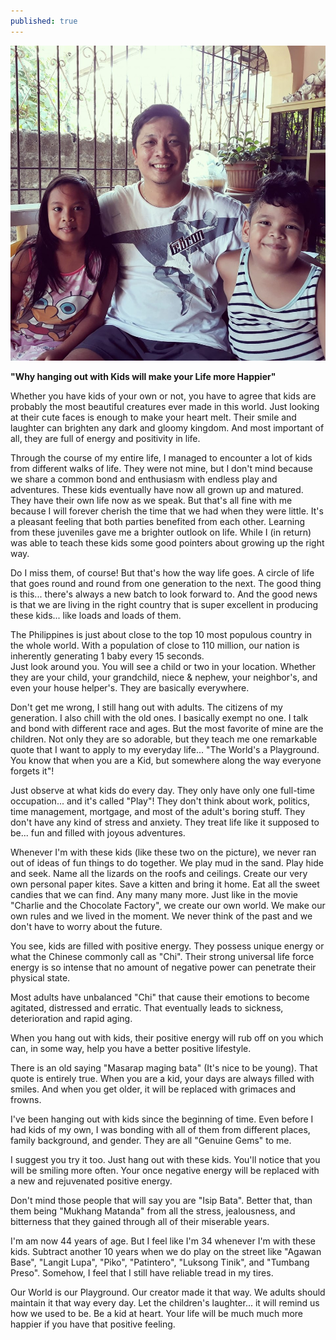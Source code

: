 ```yaml
---
published: true
---
```

![Children](/images/JilBert.jpg)

**"Why hanging out with Kids will make your Life more Happier"**

Whether you have kids of your own or not, you have to agree that kids are probably the most beautiful creatures ever made in this world. 
Just looking at their cute faces is enough to make your heart melt. Their smile and laughter can brighten any dark and gloomy kingdom. 
And most important of all, they are full of energy and positivity in life. 

Through the course of my entire life, I managed to encounter a lot of kids from different walks of life. 
They were not mine, but I don't mind because we share a common bond and enthusiasm with endless play and adventures.
These kids eventually have now all grown up and matured. They have their own life now as we speak. But that's all fine with me because I will forever cherish the time that we had when they were little. 
It's a pleasant feeling that both parties benefited from each other. Learning from these juveniles gave me a brighter outlook on life. 
While I (in return) was able to teach these kids some good pointers about growing up the right way.

Do I miss them, of course! But that's how the way life goes. A circle of life that goes round and round from one generation to the next.
The good thing is this... there's always a new batch to look forward to. 
And the good news is that we are living in the right country that is super excellent in producing these kids... like loads and loads of them. 

The Philippines is just about close to the top 10 most populous country in the whole world. With a population of close to 110 million, our nation is inherently generating 1 baby every 15 seconds.  
Just look around you. You will see a child or two in your location. Whether they are your child, your grandchild, niece  & nephew, your neighbor's, and even your house helper's.
They are basically everywhere. 

Don't get me wrong, I still hang out with adults. The citizens of my generation. I also chill with the old ones. I basically exempt no one. I talk and bond with different race and ages. 
But the most favorite of mine are the children. 
Not only they are so adorable, but they teach me one remarkable quote that I want to apply to my everyday life... 
"The World's a Playground. You know that when you are a Kid, but somewhere along the way everyone forgets it"!

Just observe at what kids do every day. They only have only one full-time occupation... and it's called "Play"!
They don't think about work, politics, time management, mortgage, and most of the adult's boring stuff.
They don't have any kind of stress and anxiety. They treat life like it supposed to be... fun and filled with joyous adventures.

Whenever I'm with these kids (like these two on the picture), we never ran out of ideas of fun things to do together. 
We play mud in the sand. Play hide and seek. Name all the lizards on the roofs and ceilings. Create our very own personal paper kites. Save a kitten and bring it home. Eat all the sweet candies that we can find. Any many many more.
Just like in the movie "Charlie and the Chocolate Factory", we create our own world. We make our own rules and we lived in the moment.
We never think of the past and we don't have to worry about the future.

You see, kids are filled with positive energy.  They possess unique energy or what the Chinese commonly call as "Chi". 
Their strong universal life force energy is so intense that no amount of negative power can penetrate their physical state. 

Most adults have unbalanced "Chi" that cause their emotions to become agitated, distressed and erratic. 
That eventually leads to sickness, deterioration and rapid aging.

When you hang out with kids, their positive energy will rub off on you which can, in some way, help you have a better positive lifestyle. 

There is an old saying "Masarap maging bata" (It's nice to be young). That quote is entirely true. 
When you are a kid, your days are always filled with smiles. And when you get older, it will be replaced with grimaces and frowns. 

I've been hanging out with kids since the beginning of time. Even before I had kids of my own, I was bonding with all of them from different places, family background, and gender.
They are all "Genuine Gems" to me.

I suggest you try it too. Just hang out with these kids. 
You'll notice that you will be smiling more often.  Your once negative energy will be replaced with a new and rejuvenated positive energy.  

Don't mind those people that will say you are "Isip Bata". 
Better that, than them being "Mukhang Matanda" from all the stress, jealousness, and bitterness that they gained through all of their miserable years. 

I'm am now 44 years of age. But I feel like I'm 34 whenever I'm with these kids. 
Subtract another 10 years when we do play on the street like "Agawan Base", "Langit Lupa", "Piko", "Patintero", "Luksong Tinik", and "Tumbang Preso".
Somehow, I feel that I still have reliable tread in my tires.

Our World is our Playground. Our creator made it that way. We adults should maintain it that way every day. 
Let the children's laughter... it will remind us how we used to be.
Be a kid at heart. Your life will be much much more happier if you have that positive feeling.

